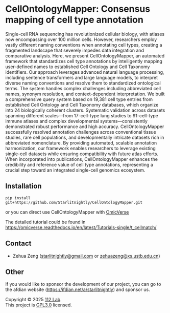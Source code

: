 
# CellOntologyMapper:  Consensus mapping of cell type annotation

Single-cell RNA sequencing has revolutionized cellular biology, with atlases now encompassing over 100 million cells. However, researchers employ vastly different naming conventions when annotating cell types, creating a fragmented landscape that severely impedes data integration and comparative analysis. Here, we present CellOntologyMapper, an automated framework that standardizes cell type annotations by intelligently mapping user-defined names to established Cell Ontology and Cell Taxonomy identifiers. Our approach leverages advanced natural language processing, including sentence transformers and large language models, to interpret diverse naming conventions and resolve them to standardized ontological terms. The system handles complex challenges including abbreviated cell names, synonym resolution, and context-dependent interpretation. We built a comprehensive query system based on 19,381 cell type entries from established Cell Ontology and Cell Taxonomy databases, which organize into 24 biologically coherent clusters. Systematic validation across datasets spanning different scales—from 17-cell-type lung studies to 91-cell-type immune atlases and complex developmental systems—consistently demonstrated robust performance and high accuracy. CellOntologyMapper successfully resolved annotation challenges across conventional tissue studies, rare cell populations, and developmentally intricate datasets rich in abbreviated nomenclature. By providing automated, scalable annotation harmonization, our framework enables researchers to leverage existing single-cell datasets while ensuring compatibility with future atlas efforts. When incorporated into publications, CellOntologyMapper enhances the credibility and reference value of cell type annotations, representing a crucial step toward an integrated single-cell genomics ecosystem.

## Installation

```shell
pip install git+https://github.com/Starlitnightly/CellOntologyMapper.git
```

or you can direct use CellOntologyMapper with [OmicVerse](https://github.com/Starlitnightly/omicverse/)

The detailed tutorial could be found in https://omicverse.readthedocs.io/en/latest/Tutorials-single/t_cellmatch/

## Contact

- Zehua Zeng ([starlitnightly@gmail.com](mailto:starlitnightly@gmail.com) or [zehuazeng@xs.ustb.edu.cn](mailto:zehuazeng@xs.ustb.edu.cn))

## Other

If you would like to sponsor the development of our project, you can go to the afdian website (https://ifdian.net/a/starlitnightly) and sponsor us.


Copyright © 2025 [112 Lab](https://112lab.asia/). <br />
This project is [GPL3.0](./LICENSE) licensed.
